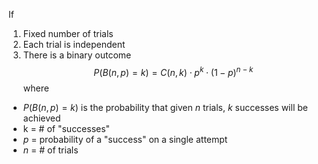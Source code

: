If
1. Fixed number of trials
2. Each trial is independent
3. There is a binary outcome
$$
P(B(n, p) = k) = C(n,k) \cdot p^k \cdot (1 - p)^{n - k}
$$
where
- $P(B(n, p) = k)$ is the probability that given $n$ trials, $k$ successes will be achieved
- k = # of "successes"
- $p$ = probability of a "success" on a single attempt
- $n$ = # of trials